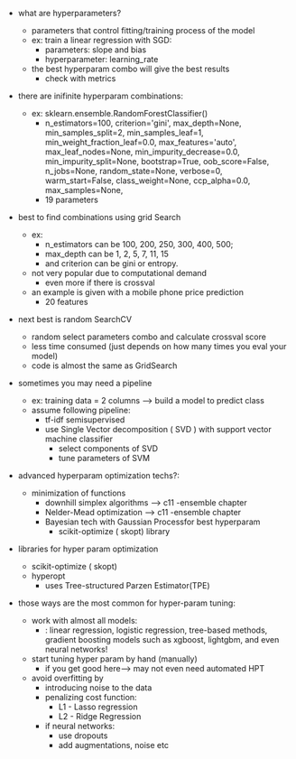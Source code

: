 - what are hyperparameters?
	- parameters that control fitting/training process of the model
	-  ex: train a linear regression with SGD:
		- parameters: slope and bias
		- hyperparameter: learning_rate
	- the best hyperparam combo will give the best results
		- check with metrics

- there are inifinite  hyperparam combinations:
	- ex: sklearn.ensemble.RandomForestClassifier()
		- n_estimators=100, criterion='gini', max_depth=None, min_samples_split=2, min_samples_leaf=1, min_weight_fraction_leaf=0.0, max_features='auto', max_leaf_nodes=None, min_impurity_decrease=0.0, min_impurity_split=None, bootstrap=True, oob_score=False, n_jobs=None, random_state=None, verbose=0, warm_start=False, class_weight=None, ccp_alpha=0.0, max_samples=None,
		- 19 parameters
- best to find combinations using grid Search
	- ex:
		- n_estimators can be 100, 200, 250, 300, 400, 500;
		- max_depth can be 1, 2, 5, 7, 11, 15 
		- and criterion can be gini or entropy.
	- not very popular due to computational demand
		- even more if there is crossval
	- an example is given with a mobile phone price prediction
		- 20 features

- next best is random SearchCV
	- random select parameters combo and calculate crossval score
	- less time consumed (just depends on how many times you eval your model)
	- code is almost the same as GridSearch

- sometimes you may need a pipeline
	- ex: training data = 2 columns --> build a model to predict class
	- assume following pipeline:
		- tf-idf semisupervised
		- use Single Vector decomposition ( SVD ) with support vector machine classifier
			- select components of SVD
			- tune parameters of SVM

- advanced hyperparam optimization techs?:
	- minimization of functions
		- downhill simplex algorithms --> c11 -ensemble chapter
		- Nelder-Mead optimization --> c11 -ensemble chapter
		- Bayesian tech with Gaussian Processfor best hyperparam
			- scikit-optimize ( skopt) library

- libraries for hyper param optimization
	- scikit-optimize ( skopt)
	- hyperopt
		- uses Tree-structured Parzen Estimator(TPE)

- those ways are the most common for hyper-param tuning:
	- work with almost all models:
		- : linear regression, logistic regression, tree-based methods, gradient boosting models such as xgboost, lightgbm, and even neural networks!
	- start tuning hyper param by hand (manually)
		- if you get good here--> may not even need automated HPT
	- avoid overfitting by 
		- introducing noise to the data
		- penalizing cost function:
			- L1 - Lasso regression
			- L2 - Ridge Regression
		- if neural networks:
			- use dropouts
			- add augmentations, noise etc